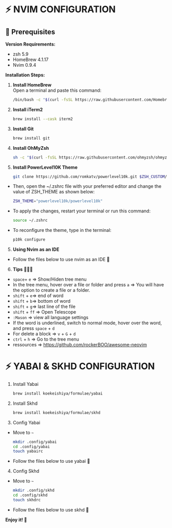 # ⚡️ NVIM CONFIGURATION 

## 🚨 Prerequisites 

**Version Requirements:**
- zsh 5.9
- HomeBrew 4.1.17
- Nvim 0.9.4

**Installation Steps:**

1. **Install HomeBrew**  
   Open a terminal and paste this command:  
   ```bash
   /bin/bash -c "$(curl -fsSL https://raw.githubusercontent.com/Homebrew/install/HEAD/install.sh)"

2. **Install iTerm2**
   ```bash
   brew install --cask iterm2

3. **Install Git**
   ```bash
   brew install git

4. **Install OhMyZsh**
   ```bash
   sh -c "$(curl -fsSL https://raw.githubusercontent.com/ohmyzsh/ohmyzsh/master/tools/install.sh)"

5. **Install PowerLevel10K Theme**
   ```bash
   git clone https://github.com/romkatv/powerlevel10k.git $ZSH_CUSTOM/themes/powerlevel10k
- Then, open the ~/.zshrc file with your preferred editor and change the value of ZSH_THEME as shown below:
  ```bash
  ZSH_THEME="powerlevel10k/powerlevel10k"
- To apply the changes, restart your terminal or run this command:
  ```bash
  source ~/.zshrc
- To reconfigure the theme, type in the terminal:
  ```bash
  p10k configure

5. **Using Nvim as an IDE**  

- Follow the files below to use nvim as an IDE 🚀

6. **Tips** 🦸🏻‍♀️

- `space`+ `e` => Show/Hiden tree menu
- In the tree menu, hover over a file or folder and press `a` => You will have the option to create a file or a folder.
- `shift` + `e`=> end of word
- `shift` + `b`=> bottom of word
- `shift` + `g`=> last line of the file
- `shift` + `ff` => Open Telescope
- `:Mason` => view all language settings
- If the word is underlined, switch to normal mode, hover over the word, and press `space` + `d` 
- For delete a block => `v` + `G` + `d`
- `ctrl` + `h` => Go to the tree menu
- ressources => https://github.com/rockerBOO/awesome-neovim


# ⚡️ YABAI & SKHD CONFIGURATION 

1. Install Yabai
   ```bash
   brew install koekeishiya/formulae/yabai

2. Install Skhd
   ```bash
   brew install koekeishiya/formulae/skhd

3. Config Yabai
- Move to `~`
   ```bash
   mkdir .config/yabai
   cd .config/yabai
   touch yabairc
- Follow the files below to use yabai 🚀

4. Config Skhd
- Move to `~`
   ```bash
   mkdir .config/skhd
   cd .config/skhd
   touch skhdrc
- Follow the files below to use skhd 🚀


**Enjoy it! 🌈**
